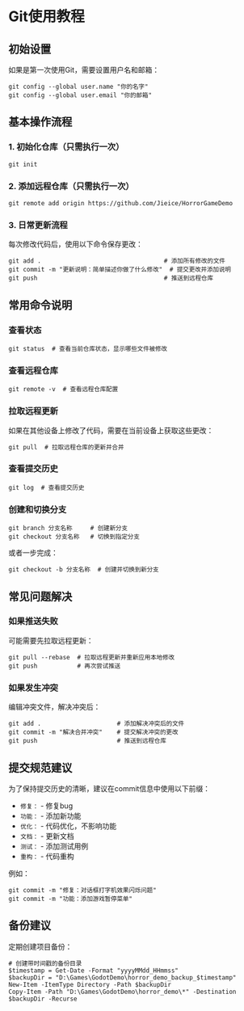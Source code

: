 # Git使用教程

## 初始设置

如果是第一次使用Git，需要设置用户名和邮箱：

```
git config --global user.name "你的名字"
git config --global user.email "你的邮箱"
```

## 基本操作流程

### 1. 初始化仓库（只需执行一次）

```
git init
```

### 2. 添加远程仓库（只需执行一次）

```
git remote add origin https://github.com/Jieice/HorrorGameDemo
```

### 3. 日常更新流程

每次修改代码后，使用以下命令保存更改：

```
git add .                                  # 添加所有修改的文件
git commit -m "更新说明：简单描述你做了什么修改"  # 提交更改并添加说明
git push                                   # 推送到远程仓库
```

## 常用命令说明

### 查看状态

```
git status  # 查看当前仓库状态，显示哪些文件被修改
```

### 查看远程仓库

```
git remote -v  # 查看远程仓库配置
```

### 拉取远程更新

如果在其他设备上修改了代码，需要在当前设备上获取这些更改：

```
git pull  # 拉取远程仓库的更新并合并
```

### 查看提交历史

```
git log  # 查看提交历史
```

### 创建和切换分支

```
git branch 分支名称     # 创建新分支
git checkout 分支名称   # 切换到指定分支
```

或者一步完成：

```
git checkout -b 分支名称  # 创建并切换到新分支
```

## 常见问题解决

### 如果推送失败

可能需要先拉取远程更新：

```
git pull --rebase  # 拉取远程更新并重新应用本地修改
git push           # 再次尝试推送
```

### 如果发生冲突

编辑冲突文件，解决冲突后：

```
git add .                     # 添加解决冲突后的文件
git commit -m "解决合并冲突"    # 提交解决冲突的更改
git push                      # 推送到远程仓库
```

## 提交规范建议

为了保持提交历史的清晰，建议在commit信息中使用以下前缀：

- `修复：` - 修复bug
- `功能：` - 添加新功能
- `优化：` - 代码优化，不影响功能
- `文档：` - 更新文档
- `测试：` - 添加测试用例
- `重构：` - 代码重构

例如：
```
git commit -m "修复：对话框打字机效果闪烁问题"
git commit -m "功能：添加游戏暂停菜单"
```

## 备份建议

定期创建项目备份：

```
# 创建带时间戳的备份目录
$timestamp = Get-Date -Format "yyyyMMdd_HHmmss"
$backupDir = "D:\Games\GodotDemo\horror_demo_backup_$timestamp"
New-Item -ItemType Directory -Path $backupDir
Copy-Item -Path "D:\Games\GodotDemo\horror_demo\*" -Destination $backupDir -Recurse
```
